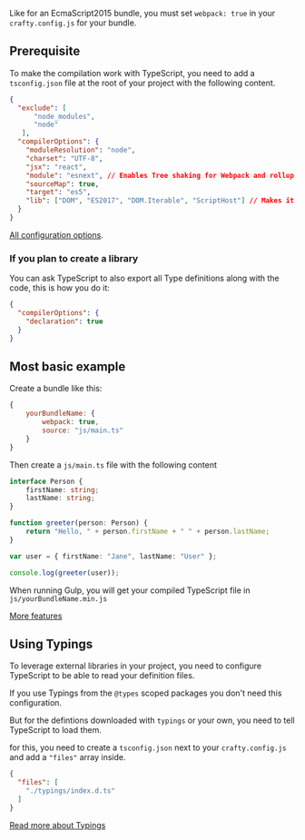 
Like for an EcmaScript2015 bundle, you must set `webpack: true` in your `crafty.config.js` for your bundle.

## Prerequisite

To make the compilation work with TypeScript, you need to add a `tsconfig.json` file at the root of your project with the following content.

```json
{
  "exclude": [
      "node_modules",
      "node"
   ],
  "compilerOptions": {
    "moduleResolution": "node",
    "charset": "UTF-8",
    "jsx": "react",
    "module": "esnext", // Enables Tree shaking for Webpack and rollup.js
    "sourceMap": true,
    "target": "es5",
    "lib": ["DOM", "ES2017", "DOM.Iterable", "ScriptHost"] // Makes it easier to write ES6, be careful to include mixins accordingly.
  }
}
```

[All configuration options](https://www.typescriptlang.org/docs/handbook/tsconfig-json.html).

### If you plan to create a library

You can ask TypeScript to also export all Type definitions along with the code, this is how you do it:

```json
{
  "compilerOptions": {
    "declaration": true
  }
}
```

## Most basic example

Create a bundle like this:

```javascript
{
    yourBundleName: {
        webpack: true,
        source: "js/main.ts"
    }
}
```

Then create a `js/main.ts` file with the following content

```typescript
interface Person {
    firstName: string;
    lastName: string;
}

function greeter(person: Person) {
    return "Hello, " + person.firstName + " " + person.lastName;
}

var user = { firstName: "Jane", lastName: "User" };

console.log(greeter(user));
```

When running Gulp, you will get your compiled TypeScript file in `js/yourBundleName.min.js`

[More features](TypeScript_Features.md)

## Using Typings

To leverage external libraries in your project, you need to configure TypeScript to be able to read your definition files.

If you use Typings from the `@types` scoped packages you don't need this configuration.

But for the defintions downloaded with `typings` or your own, you need to tell TypeScript to load them.

for this, you need to create a `tsconfig.json` next to your `crafty.config.js` and add a `"files"` array inside.

```json
{
  "files": [
    "./typings/index.d.ts"
  ]
}
```

[Read more about Typings](TypeScript_Typings.md)
